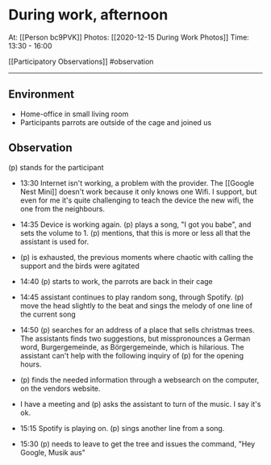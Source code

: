 # During work, afternoon

At: [[Person bc9PVK]]
Photos: [[2020-12-15 During Work Photos]]
Time: 13:30 - 16:00

[[Participatory Observations]] #observation

---

## Environment
- Home-office in small living room
- Participants parrots are outside of the cage and joined us

## Observation
(p) stands for the participant
- 13:30 Internet isn't working, a problem with the provider. The [[Google Nest Mini]] doesn't work because it only knows one Wifi. I support, but even for me it's quite challenging to teach the device the new wifi, the one from the neighbours.
- 14:35 Device is working again. (p) plays a song, "I got you babe", and sets the volume to 1. (p) mentions, that this is more or less all that the assistant is used for.
- (p) is exhausted, the previous moments where chaotic with calling the support and the birds were agitated
- 14:40 (p) starts to work, the parrots are back in their cage
- 14:45 assistant continues to play random song, through Spotify. (p) move the head slightly to the beat and sings the melody of one line of the current song
- 14:50 (p) searches for an address of a place that sells christmas trees. The assistants finds two suggestions, but misspronounces a German word, Burgergemeinde, as Börgergemeinde, which is hilarious. The assistant can't help with the following inquiry of (p) for the opening hours.
- (p) finds the needed information through a websearch on the computer, on the vendors website.

- I have a meeting and (p) asks the assistant to turn of the music. I say it's ok.
- 15:15 Spotify is playing on. (p) sings another line from a song.
- 15:30 (p) needs to leave to get the tree and issues the command, "Hey Google, Musik aus"